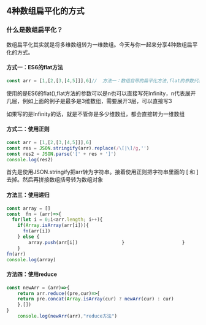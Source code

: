 ## 4种数组扁平化的方式

### **什么是数组扁平化？**

数组扁平化其实就是将多维数组转为一维数组。今天与你一起来分享4种数组扁平化的方式。

#### **方式一：ES6的flat方法**

```js
const arr = [1,[2,[3,[4,5]]],6]//  方法一：数组自带的扁平化方法,flat的参数代表的是需要展开几层，如果是Infinity的话，就是不过嵌套几层，全部都展开console.log(arr.flat(Infinity))
```

使用的是ES6的flat(),flat方法的参数可以是n也可以直接写死Infinity，n代表展开几层，例如上面的例子是最多是3维数组，需要展开3层，可以直接写3

如果写的是Infinity的话，就是不管你是多少维数组，都会直接转为一维数组

#### **方式二：使用正则**

```js
const arr = [1,[2,[3,[4,5]]],6]
const res = JSON.stringify(arr).replace(/\[|\]/g,'')
const res2 = JSON.parse('[' + res + ']')
console.log(res2)
```

首先是使用JSON.stringify把arr转为字符串。接着使用正则把字符串里面的 [ 和 ]去掉。然后再拼接数组括号转为数组对象

#### **方法三：使用递归**

```js
const array = []
const  fn = (arr)=>{
  for(let i = 0;i<arr.length; i++){ 
    if(Array.isArray(arr[i])){ 
      fn(arr[i]) 
    } else {                   
    	array.push(arr[i])                }            			}      
	}
fn(arr)
console.log(array)
```

#### **方法四：使用reduce**

```js
const newArr = (arr)=>{     
	return arr.reduce((pre,cur)=>{          
	return pre.concat(Array.isArray(cur) ? newArr(cur) : cur)     
	},[])
}
	console.log(newArr(arr),"reduce方法")
```